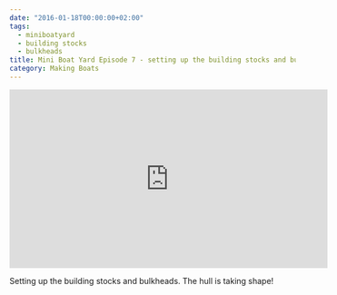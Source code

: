```yaml
---
date: "2016-01-18T00:00:00+02:00"
tags:
  - miniboatyard
  - building stocks
  - bulkheads
title: Mini Boat Yard Episode 7 - setting up the building stocks and bulkheads
category: Making Boats
---
```


<iframe width="560" height="315" src="https://www.youtube.com/embed/9MM8NWUHan4" frameborder="0" allowfullscreen></iframe>

Setting up the building stocks and bulkheads. The hull is taking shape!
